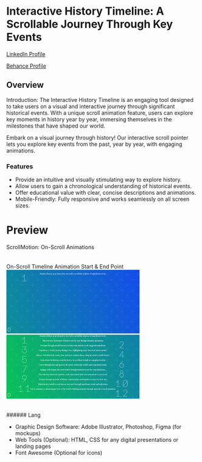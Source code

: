 # Interactive History Timeline: A Scrollable Journey Through Key Events



<a href="https://www.linkedin.com/in/dharmendraverma95/" target="_blank">LinkedIn Profile </a>

<a href="https://www.behance.net/dhirukumar" target="_blank">Behance Profile </a>

## Overview

Introduction: The Interactive History Timeline is an engaging tool designed to take users on a visual and interactive journey through significant historical events. With a unique scroll animation feature, users can explore key moments in history year by year, immersing themselves in the milestones that have shaped our world.

Embark on a visual journey through history! Our interactive scroll pointer lets you explore key events from the past, year by year, with engaging animations.





### Features
<ul>
  <li>Provide an intuitive and visually stimulating way to explore history.
</li>
  <li>Allow users to gain a chronological understanding of historical events.
</li>
  <li>Offer educational value with clear, concise descriptions and animations.
</li>
<li>Mobile-Friendly: Fully responsive and works seamlessly on all screen sizes.
</li>
</ul>

# Preview

<span>ScrollMotion: On-Scroll Animations </span>
<br />
<a href="https://www.behance.net/gallery/216663967/Timeline-A-Scrollable-Journey" target="_blank">
<img style="width:350px;" src="./onScrollTimelineAnimationStart&EndPoint.gif" alt="" /></a>
<br />
<br/>
<span> On-Scroll Timeline Animation Start & End Point </span>
<br/>
<a href="https://www.behance.net/gallery/216663967/Timeline-A-Scrollable-Journey" target="_blank">
<img style="width:350px;" src="./onScrollTimelineAnimationStartPoint.png" alt="" />
<img style="width:350px;" src="./onScrollTimelineAnimationEndPoint.png" alt="" />
</a>

<br />
###### Lang
<ul>
  <li>Graphic Design Software: Adobe Illustrator, Photoshop, Figma (for mockups)</li>
  <li>Web Tools (Optional): HTML, CSS for any digital presentations or landing pages</li>
  <li>Font Awesome (Optional for icons)</li>

</ul>





